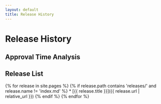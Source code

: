```yaml
---
layout: default
title: Release History
---
```


# Release History

## Approval Time Analysis
<canvas id="approvalTimeChart" width="800" height="400"></canvas>

<script src="https://cdn.jsdelivr.net/npm/chart.js"></script>
<script src="https://cdn.jsdelivr.net/npm/chartjs-adapter-date-fns"></script>
<script>
document.addEventListener('DOMContentLoaded', function() {
    const releases = [
    {% for release in site.pages %}
      {% if release.path contains 'releases/' and release.name != 'index.md' %}
        {
          tag: "{{ release.tag }}",
          releaseDate: new Date("{{ release.release_date }}"),
          approvalDate: new Date("{{ release.approval_date }}")
        },
      {% endif %}
    {% endfor %}
    ];

    // Sort releases by date
    releases.sort((a, b) => a.releaseDate - b.releaseDate);

    // Calculate approval times in hours
    const data = releases.map(release => {
        const approvalTime = (release.approvalDate - release.releaseDate) / (1000 * 60 * 60); // Convert to hours
        return {
            x: release.releaseDate,
            y: approvalTime,
            tag: release.tag
        };
    });

    const ctx = document.getElementById('approvalTimeChart').getContext('2d');
    new Chart(ctx, {
        type: 'line',
        data: {
            datasets: [{
                label: 'Approval Time (hours)',
                data: data,
                borderColor: 'rgb(75, 192, 192)',
                tension: 0.1,
                pointRadius: 6,
                pointHoverRadius: 8
            }]
        },
        options: {
            responsive: true,
            scales: {
                x: {
                    type: 'time',
                    time: {
                        unit: 'day',
                        displayFormats: {
                            day: 'MMM D'
                        }
                    },
                    title: {
                        display: true,
                        text: 'Release Date'
                    }
                },
                y: {
                    title: {
                        display: true,
                        text: 'Time to Approval (hours)'
                    },
                    beginAtZero: true
                }
            },
            plugins: {
                tooltip: {
                    callbacks: {
                        title: function(context) {
                            return context[0].raw.tag;
                        },
                        label: function(context) {
                            return `Approval Time: ${context.raw.y.toFixed(1)} hours`;
                        }
                    }
                }
            }
        }
    });
});
</script>

## Release List

{% for release in site.pages %}
  {% if release.path contains 'releases/' and release.name != 'index.md' %}
    * [{{ release.title }}]({{ release.url | relative_url }})
  {% endif %}
{% endfor %} 